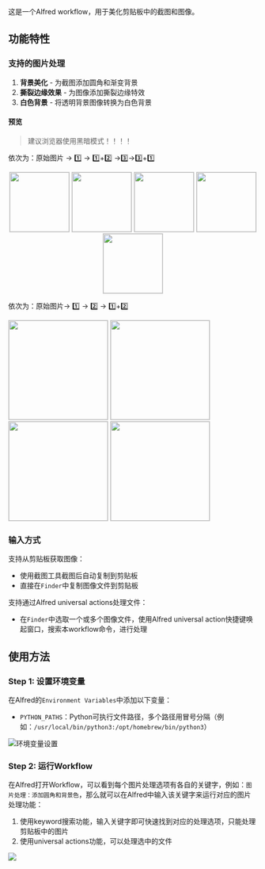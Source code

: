 这是一个Alfred workflow，用于美化剪贴板中的截图和图像。

## 功能特性

### 支持的图片处理

1. **背景美化** - 为截图添加圆角和渐变背景
2. **撕裂边缘效果** - 为图像添加撕裂边缘特效
3. **白色背景** - 将透明背景图像转换为白色背景


#### 预览

> 建议浏览器使用黑暗模式！！！！

依次为：原始图片 $\rightarrow$  1️⃣ $\rightarrow$ 1️⃣+2️⃣ $\rightarrow$3️⃣$\rightarrow$3️⃣+1️⃣

<div align="center">
  <img src="https://ayyyyy.sbs/2025/09/581f7630e493b66f93e0845fcf740874.GIF" width="120" style="border:1px solid #ccc;"/>
  <img src="https://ayyyyy.sbs/2025/09/1e45b06731f829a1be58aa76e653854b.gif" width="120" style="border:1px solid #ccc;"/>
  <img src="https://ayyyyy.sbs/2025/09/a8b42d80d98bd36a944101875cd401d1.gif" width="120" style="border:1px solid #ccc;"/>
  <img src="https://ayyyyy.sbs/2025/09/07da54c0505f557e711e9dc622a80dc9.gif" width="120" style="border:1px solid #ccc;"/>
  <img src="https://ayyyyy.sbs/2025/09/766b0de4d89f5f58995cb491c331c34e.gif" width="120" style="border:1px solid #ccc;"/>
</div>


依次为：原始图片$\rightarrow$ 1️⃣ $\rightarrow$ 2️⃣ $\rightarrow$ 1️⃣+2️⃣

<div>
      <img src="https://ayyyyy.sbs/2025/09/8f21efd710b5bf5ae23e29a300eed042.png" width="200" style="border:1px solid #ccc;"/>
      <img src="https://ayyyyy.sbs/2025/09/d0f23138e20bec822d361287c5a9b19a.png" width="200" style="border:1px solid #ccc;"/>
      <img src="https://ayyyyy.sbs/2025/09/6d8e6bff369c79948affcdf598e9e6ca.png" width="200" style="border:1px solid #ccc;"/>
      <img src="https://ayyyyy.sbs/2025/09/5dbfe5df6dcf8a3165db87cb670e1443.png" width="200" style="border:1px solid #ccc;"/>
</div>

### 输入方式

支持从剪贴板获取图像：
- 使用截图工具截图后自动复制到剪贴板
- 直接在`Finder`中复制图像文件到剪贴板

支持通过Alfred universal actions处理文件：
- 在`Finder`中选取一个或多个图像文件，使用Alfred universal action快捷键唤起窗口，搜索本workflow命令，进行处理



## 使用方法

### Step 1: 设置环境变量

在Alfred的`Environment Variables`中添加以下变量：

- `PYTHON_PATHS`：Python可执行文件路径，多个路径用冒号分隔（例如：`/usr/local/bin/python3:/opt/homebrew/bin/python3`）

![环境变量设置](https://ayyyyy.sbs/2025/09/63b81e1dce7a0fe862d92f7644e12ed0.png)


### Step 2: 运行Workflow


在Alfred打开Workflow，可以看到每个图片处理选项有各自的关键字，例如：`图片处理：添加圆角和背景色`，那么就可以在Alfred中输入该关键字来运行对应的图片处理功能：
1. 使用keyword搜索功能，输入关键字即可快速找到对应的处理选项，只能处理剪贴板中的图片
2. 使用universal actions功能，可以处理选中的文件


![](https://ayyyyy.sbs/2025/09/9912a18c61c9fade61f5fad54fa65ff4.gif)